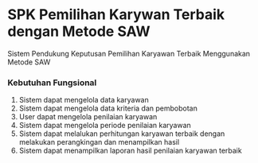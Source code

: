 # SPK Pemilihan Karywan Terbaik dengan Metode SAW
Sistem Pendukung Keputusan Pemilihan Karyawan Terbaik Menggunakan Metode SAW


### Kebutuhan Fungsional
1. Sistem dapat mengelola data karyawan
2. Sistem dapat mengelola data kriteria dan pembobotan
3. User dapat mengelola penilaian karyawan
4. Sistem dapat mengelola periode penilaian karyawan 
5. Sistem dapat melalukan perhitungan karyawan terbaik dengan melakukan perangkingan dan menampilkan hasil
6. Sistem dapat menampilkan laporan hasil penilaian karyawan terbaik